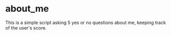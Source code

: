 # about_me
This is a simple script asking 5 yes or no questions about me, keeping track of the user's score.






